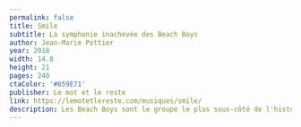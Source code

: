 ```yaml
---
permalink: false
title: Smile
subtitle: La symphonie inachevée des Beach Boys
author: Jean-Marie Pottier
year: 2018
width: 14.8
height: 21
pages: 240
ctaColor: '#659E71'
publisher: Le mot et le reste
link: https://lemotetlereste.com/musiques/smile/
description: Les Beach Boys sont le groupe le plus sous-côté de l'histoire de la pop. <cite>Smile</cite>, c'est un peu comme si les Beatles n'avaient pas réussi à sortir leur <cite>Sgt. Pepper</cite> et qu'ils s'étaient enfoncés dans une successions d'albums juste passables. C'est l'histoire de Brian Wilson, génie maudit, survivant, créateur d'un album jamais terminé, ou mille fois terminé, on ne sait plus, d'une insaisissable musique qui m'a hanté tout au long de ma lecture. Indispensable pour les amateurs du groupe.
---
```

